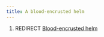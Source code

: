 ```yaml
---
title: A blood-encrusted helm
---
```


1.  REDIRECT [Blood-encrusted helm](Blood-encrusted_helm "wikilink")